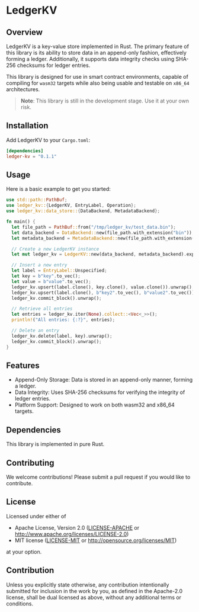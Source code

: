 # LedgerKV

## Overview

LedgerKV is a key-value store implemented in Rust. The primary feature of this library is its ability to store data in an append-only fashion, effectively forming a ledger. Additionally, it supports data integrity checks using SHA-256 checksums for ledger entries.

This library is designed for use in smart contract environments, capable of compiling for `wasm32` targets while also being usable and testable on `x86_64` architectures.

> **Note**: This library is still in the development stage. Use it at your own risk.

## Installation

Add LedgerKV to your `Cargo.toml`:

```toml
[dependencies]
ledger-kv = "0.1.1"
```

## Usage

Here is a basic example to get you started:

```rust
use std::path::PathBuf;
use ledger_kv::{LedgerKV, EntryLabel, Operation};
use ledger_kv::data_store::{DataBackend, MetadataBackend};

fn main() {
  let file_path = PathBuf::from("/tmp/ledger_kv/test_data.bin");
  let data_backend = DataBackend::new(file_path.with_extension("bin"));
  let metadata_backend = MetadataBackend::new(file_path.with_extension("meta"));

  // Create a new LedgerKV instance
  let mut ledger_kv = LedgerKV::new(data_backend, metadata_backend).expect("Failed to create LedgerKV");

  // Insert a new entry
  let label = EntryLabel::Unspecified;
  let key = b"key".to_vec();
  let value = b"value".to_vec();
  ledger_kv.upsert(label.clone(), key.clone(), value.clone()).unwrap();
  ledger_kv.upsert(label.clone(), b"key2".to_vec(), b"value2".to_vec()).unwrap();
  ledger_kv.commit_block().unwrap();

  // Retrieve all entries
  let entries = ledger_kv.iter(None).collect::<Vec<_>>();
  println!("All entries: {:?}", entries);

  // Delete an entry
  ledger_kv.delete(label, key).unwrap();
  ledger_kv.commit_block().unwrap();
}
```

## Features
* Append-Only Storage: Data is stored in an append-only manner, forming a ledger.
* Data Integrity: Uses SHA-256 checksums for verifying the integrity of ledger entries.
* Platform Support: Designed to work on both wasm32 and x86_64 targets.

##  Dependencies
This library is implemented in pure Rust.

## Contributing
We welcome contributions! Please submit a pull request if you would like to contribute.

## License

Licensed under either of

 * Apache License, Version 2.0
   ([LICENSE-APACHE](LICENSE-APACHE) or http://www.apache.org/licenses/LICENSE-2.0)
 * MIT license
   ([LICENSE-MIT](LICENSE-MIT) or http://opensource.org/licenses/MIT)

at your option.

## Contribution

Unless you explicitly state otherwise, any contribution intentionally submitted
for inclusion in the work by you, as defined in the Apache-2.0 license, shall be
dual licensed as above, without any additional terms or conditions.
